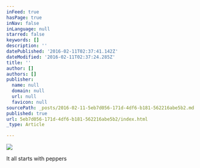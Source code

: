 ```yaml
---
inFeed: true
hasPage: true
inNav: false
inLanguage: null
starred: false
keywords: []
description: ''
datePublished: '2016-02-11T02:37:41.142Z'
dateModified: '2016-02-11T02:37:24.285Z'
title: ''
author: []
authors: []
publisher:
  name: null
  domain: null
  url: null
  favicon: null
sourcePath: _posts/2016-02-11-5eb7d056-171d-4df6-b181-562216abe5b2.md
published: true
url: 5eb7d056-171d-4df6-b181-562216abe5b2/index.html
_type: Article

---
```

![](https://the-grid-user-content.s3-us-west-2.amazonaws.com/76993280-a387-4230-b582-99bcb8d85496.jpg)

It all starts with peppers
